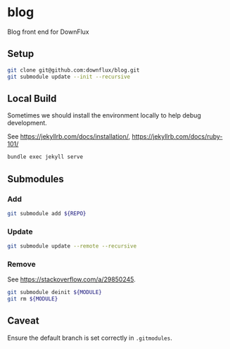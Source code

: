 # blog
Blog front end for DownFlux

## Setup

```bash
git clone git@github.com:downflux/blog.git
git submodule update --init --recursive
```

## Local Build

Sometimes we should install the environment locally to help debug development.

See
https://jekyllrb.com/docs/installation/,
https://jekyllrb.com/docs/ruby-101/

```bash
bundle exec jekyll serve
```

## Submodules

### Add

```bash
git submodule add ${REPO}
```

### Update

```bash
git submodule update --remote --recursive
```

### Remove

See https://stackoverflow.com/a/29850245.

```bash
git submodule deinit ${MODULE}
git rm ${MODULE}
```

## Caveat

Ensure the default branch is set correctly in `.gitmodules`.
